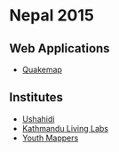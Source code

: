 # Nepal 2015

## Web Applications
- [Quakemap](https://quakemap.ushahidi.io/views/map)

## Institutes
- [Ushahidi](https://www.ushahidi.com/)
- [Kathmandu Living Labs](http://www.kathmandulivinglabs.org/)
- [Youth Mappers](http://www.youthmappers.org/)
